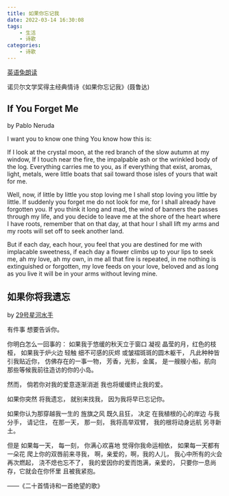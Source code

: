 ```yaml
---
title: 如果你忘记我
date: 2022-03-14 16:30:08
tags:
    - 生活
    - 诗歌
categories:
    - 诗歌
---
```


[英语兔朗读](https://www.bilibili.com/video/BV1pi4y1y7cA)

诺贝尔文学奖得主经典情诗《如果你忘记我》(聂鲁达)
## If You Forget Me 
by Pablo Neruda

I want you to know one thing
You know how this is:

If I look
at the crystal moon, at the red branch
of the slow autumn at my window,
If I touch
near the fire, the impalpable ash
or the wrinkled body of the log.
Everything carries me to you,
as if everything that exist,
aromas, light, metals,
were little boats that sail
toward those isles of yours that wait for me.

Well, now,
if little by little you stop loving me
I shall stop loving you little by little.
If suddenly you forget me
do not look for me,
for I shall already have forgotten you.
If you think it long and mad,
the wind of banners
the passes through my life,
and you decide to leave me at the shore
of the heart where I have roots,
remember
that on that day,
at that hour
I shall lift my arms
and my roots will set off
to seek another land.

But if each day,
each hour,
you feel that you are destined for me
with implacable sweetness,
if each day a flower
climbs up to your lips to seek me,
ah my love,
ah my own,
in me all that fire is repeated,
in me nothing is extinguished or forgotten,
my love feeds on your love, beloved
and as long as you live it will be in your arms
without leving mine.


## 如果你将我遗忘
by [29号星河水手](https://space.bilibili.com/33050048)

有件事
想要告诉你。

你明白怎么一回事的：
如果我于悠缓的秋天立于窗口
凝视
晶莹的月，红色的枝桠，
如果我于炉火边
轻触
细不可感的灰烬
或皱褶斑斑的圆木躯干，
凡此种种皆引我贴近你，
仿佛存在的一事一物，
芳香，光影，金属，
是一艘艘小船，航向
那些等候我前往造访的你的小岛。

然而，
倘若你对我的爱意逐渐消逝
我也将缓缓终止我的爱。

如果你突然
将我遗忘，
就别来找我，
因为我将早已忘记你。

如果你认为那穿越我一生的
旌旗之风
既久且狂，
决定
在我植根的心的岸边
与我分手，
请记住，
在那一天，
那一刻，
我将高举双臂，
我的根将动身远航
另寻新土。

但是
如果每一天，
每一刻，
你满心欢喜地
觉得你我命运相依，
如果每一天都有一朵花
爬上你的双唇前来寻我，
啊，亲爱的，啊，我的人儿，
我心中所有的火会再次燃起，
浇不熄也忘不了，
我的爱因你的爱而饱满，亲爱的，
只要你一息尚存，它就会在你怀里
且被我紧抱。

——《二十首情诗和一首绝望的歌》